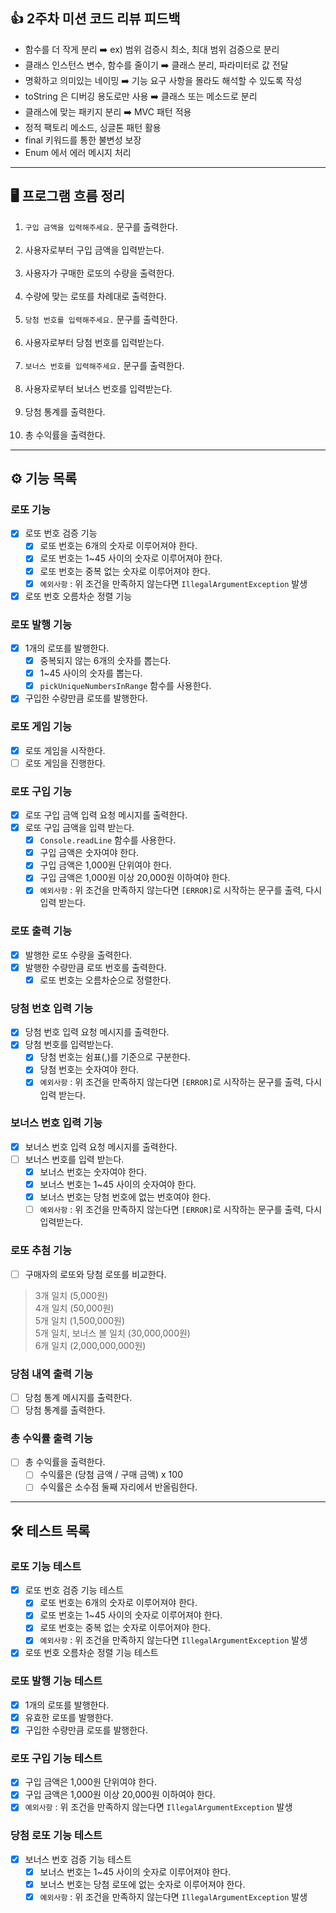 ## 👍 2주차 미션 코드 리뷰 피드백
- 함수를 더 작게 분리 ➡️ ex) 범위 검증시 최소, 최대 범위 검증으로 분리
- 클래스 인스턴스 변수, 함수를 줄이기 ➡️ 클래스 분리, 파라미터로 값 전달
- 명확하고 의미있는 네이밍 ➡️ 기능 요구 사항을 몰라도 해석할 수 있도록 작성
- toString 은 디버깅 용도로만 사용 ➡️ 클래스 또는 메소드로 분리
- 클래스에 맞는 패키지 분리 ➡️ MVC 패턴 적용
- 정적 팩토리 메소드, 싱글톤 패턴 활용
- final 키워드를 통한 불변성 보장
- Enum 에서 에러 메시지 처리

---

## 🖥 프로그램 흐름 정리

1. `구입 금액을 입력해주세요.` 문구를 출력한다.
<br><br>
2. 사용자로부터 구입 금액을 입력받는다.
<br><br>
3. 사용자가 구매한 로또의 수량을 출력한다.
<br><br>
4. 수량에 맞는 로또를 차례대로 출력한다.
<br><br>
5. `당첨 번호를 입력해주세요.` 문구를 출력한다.
<br><br>
6. 사용자로부터 당첨 번호를 입력받는다.
<br><br>
7. `보너스 번호를 입력해주세요.` 문구를 출력한다.
<br><br>
8. 사용자로부터 보너스 번호를 입력받는다.
<br><br>
9. 당첨 통계를 출력한다.
<br><br>
10. 총 수익률을 출력한다.

--- 

## ⚙️ 기능 목록

### 로또 기능
- [X] 로또 번호 검증 기능
  - [X] 로또 번호는 6개의 숫자로 이루어져야 한다.
  - [X] 로또 번호는 1~45 사이의 숫자로 이루어져야 한다.
  - [X] 로또 번호는 중복 없는 숫자로 이루어져야 한다.
  - [X] `예외사항` : 위 조건을 만족하지 않는다면 `IllegalArgumentException` 발생
- [X] 로또 번호 오름차순 정렬 기능

### 로또 발행 기능
- [X] 1개의 로또를 발행한다.
  - [X] 중복되지 않는 6개의 숫자를 뽑는다.
  - [X] 1~45 사이의 숫자를 뽑는다.
  - [X] `pickUniqueNumbersInRange` 함수를 사용한다.
- [X] 구입한 수량만큼 로또를 발행한다.

### 로또 게임 기능
- [X] 로또 게임을 시작한다.
- [ ] 로또 게임을 진행한다.

### 로또 구입 기능
- [X] 로또 구입 금액 입력 요청 메시지를 출력한다.
- [X] 로또 구입 금액을 입력 받는다.
  - [X] `Console.readLine` 함수를 사용한다. 
  - [X] 구입 금액은 숫자여야 한다.
  - [X] 구입 금액은 1,000원 단위여야 한다.
  - [X] 구입 금액은 1,000원 이상 20,000원 이하여야 한다.
  - [X] `예외사항` : 위 조건을 만족하지 않는다면 `[ERROR]`로 시작하는 문구를 출력, 다시 입력 받는다.

### 로또 출력 기능
- [X] 발행한 로또 수량을 출력한다.
- [X] 발행한 수량만큼 로또 번호를 출력한다.
  - [X] 로또 번호는 오름차순으로 정렬한다.

### 당첨 번호 입력 기능
- [X] 당첨 번호 입력 요청 메시지를 출력한다.
- [X] 당첨 번호를 입력받는다.
  - [X] 당첨 번호는 쉼표(,)를 기준으로 구분한다.
  - [X] 당첨 번호는 숫자여야 한다.
  - [X] `예외사항` : 위 조건을 만족하지 않는다면 `[ERROR]`로 시작하는 문구를 출력, 다시 입력 받는다.

### 보너스 번호 입력 기능
- [X] 보너스 번호 입력 요청 메시지를 출력한다.
- [ ] 보너스 번호를 입력 받는다.
  - [X] 보너스 번호는 숫자여야 한다.
  - [X] 보너스 번호는 1~45 사이의 숫자여야 한다.
  - [X] 보너스 번호는 당첨 번호에 없는 번호여야 한다.
  - [ ] `예외사항` : 위 조건을 만족하지 않는다면 `[ERROR]`로 시작하는 문구를 출력, 다시 입력받는다.
  
### 로또 추첨 기능
- [ ] 구매자의 로또와 당첨 로또를 비교한다.
> 3개 일치 (5,000원) <br>
4개 일치 (50,000원) <br>
5개 일치 (1,500,000원) <br>
5개 일치, 보너스 볼 일치 (30,000,000원) <br>
6개 일치 (2,000,000,000원) <br>

### 당첨 내역 출력 기능
- [ ] 당첨 통계 메시지를 출력한다.
- [ ] 당첨 통계를 출력한다.

### 총 수익률 출력 기능
- [ ] 총 수익률을 출력한다.
  - [ ] 수익률은 (당첨 금액 / 구매 금액) x 100 
  - [ ] 수익률은 소수점 둘째 자리에서 반올림한다.

---

## 🛠 테스트 목록

### 로또 기능 테스트
- [X] 로또 번호 검증 기능 테스트
  - [X] 로또 번호는 6개의 숫자로 이루어져야 한다.
  - [X] 로또 번호는 1~45 사이의 숫자로 이루어져야 한다.
  - [X] 로또 번호는 중복 없는 숫자로 이루어져야 한다.
  - [X] `예외사항` : 위 조건을 만족하지 않는다면 `IllegalArgumentException` 발생
- [X] 로또 번호 오름차순 정렬 기능 테스트

### 로또 발행 기능 테스트
- [X] 1개의 로또를 발행한다.
- [X] 유효한 로또를 발행한다.
- [X] 구입한 수량만큼 로또를 발행한다.

### 로또 구입 기능 테스트
- [X] 구입 금액은 1,000원 단위여야 한다.
- [X] 구입 금액은 1,000원 이상 20,000원 이하여야 한다.
- [X] `예외사항` : 위 조건을 만족하지 않는다면 `IllegalArgumentException` 발생

### 당첨 로또 기능 테스트
- [X] 보너스 번호 검증 기능 테스트
  - [X] 보너스 번호는 1~45 사이의 숫자로 이루어져야 한다.
  - [X] 보너스 번호는 당첨 로또에 없는 숫자로 이루어져야 한다.
  - [X] `예외사항` : 위 조건을 만족하지 않는다면 `IllegalArgumentException` 발생